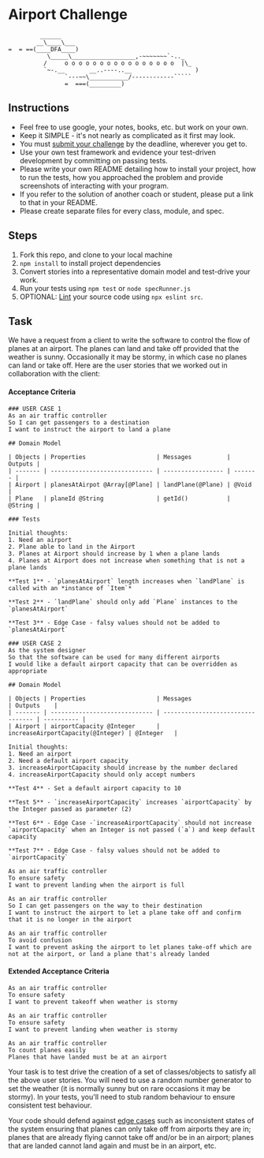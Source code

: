 Airport Challenge
=================

```
         ______
        __\____\___
=  = ==(____DFA____)
           \_____\__________________,-~~~~~~~`-.._
          /     o o o o o o o o o o o o o o o o  |\_
          `~-.__       __..----..__                  )
                `---~~\___________/------------`````
                =  ===(_________)

```

Instructions
---------

* Feel free to use google, your notes, books, etc. but work on your own.
* Keep it SIMPLE - it's not nearly as complicated as it first may look.
* You must [submit your challenge](https://airtable.com/shrUGm2T8TYCFAmjN) by the deadline, wherever you get to.
* Use your own test framework and evidence your test-driven development by committing on passing tests.
* Please write your own README detailing how to install your project, how to run the tests, how you approached the problem and provide screenshots of interacting with your program.
* If you refer to the solution of another coach or student, please put a link to that in your README.
* Please create separate files for every class, module, and spec.

Steps
-------

1. Fork this repo, and clone to your local machine
2. `npm install` to install project dependencies
3. Convert stories into a representative domain model and test-drive your work.
4. Run your tests using `npm test` or `node specRunner.js`
5. OPTIONAL: [Lint](https://eslint.org/docs/user-guide/getting-started) your source code using `npx eslint src`.

Task
-----

We have a request from a client to write the software to control the flow of planes at an airport. The planes can land and take off provided that the weather is sunny. Occasionally it may be stormy, in which case no planes can land or take off.  Here are the user stories that we worked out in collaboration with the client:

#### Acceptance Criteria

```
### USER CASE 1
As an air traffic controller
So I can get passengers to a destination
I want to instruct the airport to land a plane

## Domain Model

| Objects | Properties                    | Messages          | Outputs |
| ------- | ----------------------------- | ----------------- | ------- |
| Airport | planesAtAirpot @Array[@Plane] | landPlane(@Plane) | @Void   |
| Plane   | planeId @String               | getId()           | @String |

### Tests

Initial thoughts:
1. Need an airport
2. Plane able to land in the Airport
3. Planes at Airport should increase by 1 when a plane lands
4. Planes at Airport does not increase when something that is not a plane lands

**Test 1** - `planesAtAirport` length increases when `landPlane` is called with an *instance of `Item`*

**Test 2** - `landPlane` should only add `Plane` instances to the `planesAtAirport`

**Test 3** - Edge Case - falsy values should not be added to `planesAtAirport`

### USER CASE 2
As the system designer
So that the software can be used for many different airports
I would like a default airport capacity that can be overridden as appropriate

## Domain Model

| Objects | Properties                    | Messages                          | Outputs    |
| ------- | ----------------------------- | --------------------------------- | ---------- |
| Airport | airportCapacity @Integer      | increaseAirportCapacity(@Integer) | @Integer   |

Initial thoughts:
1. Need an airport
2. Need a default airport capacity
3. increaseAirportCapacity should increase by the number declared
4. increaseAirportCapacity should only accept numbers

**Test 4** - Set a default airport capacity to 10

**Test 5** - `increaseAirportCapacity` increases `airportCapacity` by the Integer passed as parameter (2)

**Test 6** - Edge Case -`increaseAirportCapacity` should not increase `airportCapacity` when an Integer is not passed (`a`) and keep default capacity

**Test 7** - Edge Case - falsy values should not be added to `airportCapacity`

As an air traffic controller
To ensure safety
I want to prevent landing when the airport is full

As an air traffic controller
So I can get passengers on the way to their destination
I want to instruct the airport to let a plane take off and confirm that it is no longer in the airport

As an air traffic controller
To avoid confusion
I want to prevent asking the airport to let planes take-off which are not at the airport, or land a plane that's already landed
```

#### Extended Acceptance Criteria

```
As an air traffic controller
To ensure safety
I want to prevent takeoff when weather is stormy

As an air traffic controller
To ensure safety
I want to prevent landing when weather is stormy

As an air traffic controller
To count planes easily
Planes that have landed must be at an airport
```

Your task is to test drive the creation of a set of classes/objects to satisfy all the above user stories. You will need to use a random number generator to set the weather (it is normally sunny but on rare occasions it may be stormy). In your tests, you'll need to stub random behaviour to ensure consistent test behaviour.

Your code should defend against [edge cases](http://programmers.stackexchange.com/questions/125587/what-are-the-difference-between-an-edge-case-a-corner-case-a-base-case-and-a-b) such as inconsistent states of the system ensuring that planes can only take off from airports they are in; planes that are already flying cannot take off and/or be in an airport; planes that are landed cannot land again and must be in an airport, etc.
